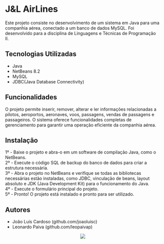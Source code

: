 <!DOCTYPE html>
<html>
<head>
  <meta charset="UTF-8">
</head>
<body>
  <h1>J&L AirLines</h1>

  <p>
    Este projeto consiste no desenvolvimento de um sistema em Java para uma companhia aérea, conectado a um banco de dados MySQL. Foi desenvolvido para a disciplina de Linguagens e Técnicas de Programação II.</p>

  <h2>Tecnologias Utilizadas</h2>
  <ul>
    <li>Java</li>
    <li>NetBeans 8.2</li>
    <li>MySQL</li>
    <li>JDBC(Java Database Connectivity)</li>
  </ul>

  <h2>Funcionalidades</h2>
  <p>O projeto permite inserir, remover, alterar e ler informações relacionadas a pilotos, aeroportos, aeronaves, voos, passagens, vendas de passagens e passageiros. O sistema oferece funcionalidades completas de gerenciamento para garantir uma operação eficiente da companhia aérea.</p>

  <h2>Instalação</h2>
  <p>1º - Baixe o projeto e abra-o em um software de compilação Java, como o NetBeans. <br>
    2º - Execute o código SQL de backup do banco de dados para criar a estrutura necessária.<br>
    3º - Abra o projeto no NetBeans e verifique se todas as bibliotecas necessárias estão instaladas, como JDBC, vinculação de beans, layout absoluto e JDK (Java Development Kit) para o funcionamento do Java.<br>
    4º - Execute o formulário principal do projeto.<br>
    5º - Pronto! O projeto está instalado e pronto para ser utilizado.
</p>

  <h2>Autores</h2>
  <ul>
    <li>João Luís Cardoso (github.com/joaoluisc)</li>
    <li>Leonardo Paiva (github.com/leopaivap)</li>
  </ul>
 
</body>
<div align="center">
  <figure>
    <img src= "https://github.com/leopaivap/CompanhiaAereaCRUD/assets/71511623/6f668a9b-a64d-45d5-be4b-98aa81b8ed73">
  </figure>
<div/>
</html>


